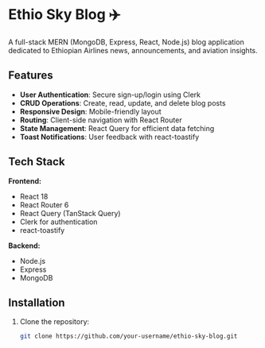 # Ethio Sky Blog ✈️

A full-stack MERN (MongoDB, Express, React, Node.js) blog application dedicated to Ethiopian Airlines news, announcements, and aviation insights.

## Features

- **User Authentication**: Secure sign-up/login using Clerk
- **CRUD Operations**: Create, read, update, and delete blog posts
- **Responsive Design**: Mobile-friendly layout
- **Routing**: Client-side navigation with React Router
- **State Management**: React Query for efficient data fetching
- **Toast Notifications**: User feedback with react-toastify

## Tech Stack

**Frontend:**
- React 18
- React Router 6
- React Query (TanStack Query)
- Clerk for authentication
- react-toastify

**Backend:**
- Node.js
- Express
- MongoDB

## Installation

1. Clone the repository:
   ```bash
   git clone https://github.com/your-username/ethio-sky-blog.git